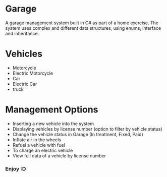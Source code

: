 # Garage
A garage management system built in C# as part of a home exercise. 
The system uses complex and different data structures, using enums, interface and inheritance.
# Vehicles
- Motorcycle
- Electric Motorcycle
- Car
- Electric Car
- truck
# Management Options
- Inserting a new vehicle into the system
- Displaying vehicles by license number (option to filter by vehicle status)
- Change the vehicle status in Garage (In treatment, Fixed, Paid)
- Inflate air in the wheels
- Refuel a vehicle with fuel
- To charge an electric vehicle
- View full data of a vehicle by license number

### Enjoy :D
